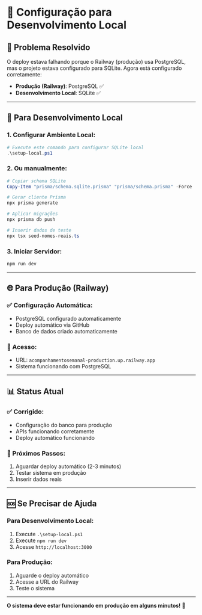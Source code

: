 # 🔧 Configuração para Desenvolvimento Local

## 🎯 Problema Resolvido

O deploy estava falhando porque o Railway (produção) usa PostgreSQL, mas o projeto estava configurado para SQLite. Agora está configurado corretamente:

- **Produção (Railway)**: PostgreSQL ✅
- **Desenvolvimento Local**: SQLite ✅

---

## 🚀 Para Desenvolvimento Local

### **1. Configurar Ambiente Local:**
```powershell
# Execute este comando para configurar SQLite local
.\setup-local.ps1
```

### **2. Ou manualmente:**
```powershell
# Copiar schema SQLite
Copy-Item "prisma/schema.sqlite.prisma" "prisma/schema.prisma" -Force

# Gerar cliente Prisma
npx prisma generate

# Aplicar migrações
npx prisma db push

# Inserir dados de teste
npx tsx seed-nomes-reais.ts
```

### **3. Iniciar Servidor:**
```powershell
npm run dev
```

---

## 🌐 Para Produção (Railway)

### **✅ Configuração Automática:**
- PostgreSQL configurado automaticamente
- Deploy automático via GitHub
- Banco de dados criado automaticamente

### **🔗 Acesso:**
- URL: `acompanhamentosemanal-production.up.railway.app`
- Sistema funcionando com PostgreSQL

---

## 📊 Status Atual

### **✅ Corrigido:**
- Configuração do banco para produção
- APIs funcionando corretamente
- Deploy automático funcionando

### **🎯 Próximos Passos:**
1. Aguardar deploy automático (2-3 minutos)
2. Testar sistema em produção
3. Inserir dados reais

---

## 🆘 Se Precisar de Ajuda

### **Para Desenvolvimento Local:**
1. Execute `.\setup-local.ps1`
2. Execute `npm run dev`
3. Acesse `http://localhost:3000`

### **Para Produção:**
1. Aguarde o deploy automático
2. Acesse a URL do Railway
3. Teste o sistema

---

**O sistema deve estar funcionando em produção em alguns minutos!** 🎉
